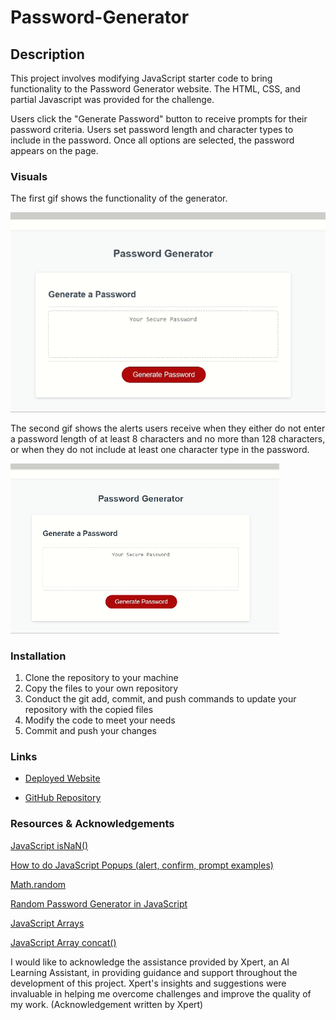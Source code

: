 # Password-Generator

## Description

This project involves modifying JavaScript starter code to bring functionality to the Password Generator website. The HTML, CSS, and partial Javascript was provided for the challenge.

Users click the "Generate Password" button to receive prompts for their password criteria. Users set password length and character types to include in the password. Once all options are selected, the password appears on the page.

### Visuals

The first gif shows the functionality of the generator. 

![Password Generator Functionality](./assets/images/pwgenerator1HQ.gif)

The second gif shows the alerts users receive when they either do not enter a password length of at least 8 characters and no more than 128 characters, or when they do not include at least one character type in the password.

![Password Generator with alerts](./assets/images/pwgenerator2HQ.gif)


### Installation

1. Clone the repository to your machine
2. Copy the files to your own repository
3. Conduct the git add, commit, and push commands to update your repository with the copied files
4. Modify the code to meet your needs
3. Commit and push your changes

### Links

- [Deployed Website](https://hwoolford.github.io/password-generator/)

- [GitHub Repository](https://github.com/hwoolford/password-generator)

### Resources & Acknowledgements

[JavaScript isNaN()](https://www.w3schools.com/jsref/jsref_isnan.asp)

[How to do JavaScript Popups (alert, confirm, prompt examples)](https://youtu.be/bNtyTGBtbK4)

[Math.random](https://developer.mozilla.org/en-US/docs/Web/JavaScript/Reference/Global_Objects/Math/random)

[Random Password Generator in JavaScript](https://youtu.be/v2jfGo7ztm8)

[JavaScript Arrays](https://www.w3schools.com/js/js_arrays.asp)

[JavaScript Array concat()](https://www.w3schools.com/jsref/jsref_concat_array.asp)

I would like to acknowledge the assistance provided by Xpert, an AI Learning Assistant, in providing guidance and support throughout the development of this project. Xpert's insights and suggestions were invaluable in helping me overcome challenges and improve the quality of my work. (Acknowledgement written by Xpert)

